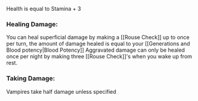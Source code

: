 Health is equal to Stamina + 3
### Healing Damage:
You can heal superficial damage by making a [[Rouse Check]] up to once per turn, the amount of damage healed is equal to your [[Generations and Blood potency|Blood Potency]]
Aggravated damage can only be healed once per night by making three [[Rouse Check]]'s when you wake up from rest.

### Taking Damage:
Vampires take half damage unless specified 